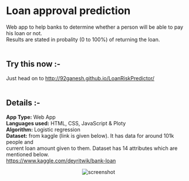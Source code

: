 # Loan approval prediction
Web app to help banks to determine whether a person will be able to pay his loan or not. <br>
Results are stated in probality (0 to 100%) of returning the loan.<br><br>

## Try this now :-
Just head on to http://92ganesh.github.io/LoanRiskPredictor/  <br><br>

## Details :-
<b>App Type:</b> Web App <br>
<b>Languages used:</b> HTML, CSS, JavaScript &amp; Ploty <br>
<b>Algorithm:</b> Logistic regression <br>
<b>Dataset:</b>  from kaggle (link is given below). It has data for around 101k people and <br>
current loan amount given to them. Dataset has 14 attributes which are mentioned below.<br>
https://www.kaggle.com/deyritwik/bank-loan

<p align="center">
  <img alt="screenshot" src="https://github.com/92ganesh/LoanRiskPredictor/blob/master/Loan%20Predictor%20screenshot.png">
</p>

